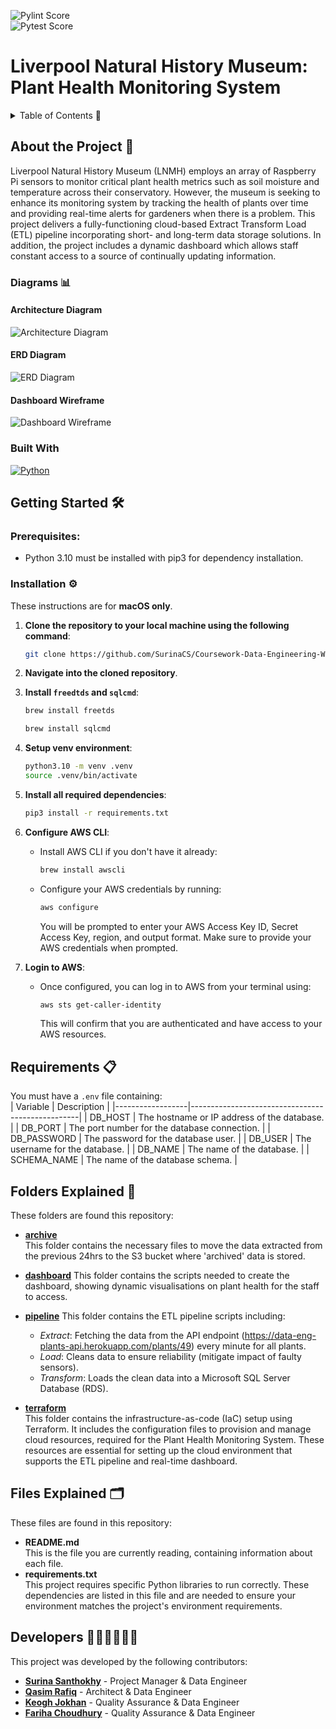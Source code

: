 ![Pylint Score](.github/badges/pylint.svg)  
![Pytest Score](.github/badges/test.svg)
# Liverpool Natural History Museum: Plant Health Monitoring System

<details>
  <summary>Table of Contents 📝</summary>
  <ol>
    <li>
      <a href="#about-the-project-">About The Project</a>
      <ul>
        <li><a href="#diagrams-">Diagrams</a></li>
        <li><a href="#built-with">Built With</a></li>
      </ul>
    </li>
    <li>
      <a href="#getting-started-">Getting Started</a>
      <ul>
        <li><a href="#prerequisites">Prerequisites</a></li>
        <li><a href="#installation-">Installation</a></li>
      </ul>
    </li>
    <li>
      <a href="#requirements-">Requirements</a>
    </li>
    <li>
      <a href="#folders-explained-">Folders Explained</a>
    </li>
    <li>
      <a href="#files-explained-">Files Explained</a>
    </li>
    <li>
      <a href="#developers-">Developers</a>
    </li>
  </ol>
</details>

## About the Project 🌱
Liverpool Natural History Museum (LNMH) employs an array of Raspberry Pi sensors to monitor critical plant health metrics such as soil moisture and temperature across their conservatory. However, the museum is seeking to enhance its monitoring system by tracking the health of plants over time and providing real-time alerts for gardeners when there is a problem. This project delivers a fully-functioning cloud-based Extract Transform Load (ETL) pipeline incorporating short- and long-term data storage solutions. In addition, the project includes a dynamic dashboard which allows staff constant access to a source of continually updating information. 

### Diagrams 📊

#### Architecture Diagram

![Architecture Diagram](/images/architecture-diagram.png)

#### ERD Diagram

![ERD Diagram](/images/ERD-diagram.png)

#### Dashboard Wireframe

![Dashboard Wireframe](/images/wireframe.png)

### Built With
 [![Python][Python.com]][Python-url]


## Getting Started 🛠️ 
### Prerequisites:
- Python 3.10 must be installed with pip3 for dependency installation.  


### Installation ⚙️
These instructions are for **macOS only**.

1. **Clone the repository to your local machine using the following command**:
    ```sh
    git clone https://github.com/SurinaCS/Coursework-Data-Engineering-Week-5.git
    ```
2. **Navigate into the cloned repository**.
3. **Install `freedtds` and `sqlcmd`**:
    ```sh
    brew install freetds
    ```
    ```zsh
    brew install sqlcmd
    ```
4. **Setup venv environment**:
    ```zsh
    python3.10 -m venv .venv
    source .venv/bin/activate
    ```
5. **Install all required dependencies**:
    ```sh
    pip3 install -r requirements.txt
    ```
6. **Configure AWS CLI**:
    - Install AWS CLI if you don't have it already:
        ```sh
        brew install awscli
        ```
    - Configure your AWS credentials by running:
        ```sh
        aws configure
        ```
      You will be prompted to enter your AWS Access Key ID, Secret Access Key, region, and output format. Make sure to provide your AWS credentials when prompted.

7. **Login to AWS**:
    - Once configured, you can log in to AWS from your terminal using:
        ```sh
        aws sts get-caller-identity
        ```
      This will confirm that you are authenticated and have access to your AWS resources.

## Requirements 📋
You must have a `.env` file containing:   
| Variable         | Description                                      |
|------------------|--------------------------------------------------|
| DB_HOST          | The hostname or IP address of the database.      |
| DB_PORT          | The port number for the database connection.     |
| DB_PASSWORD      | The password for the database user.              |
| DB_USER          | The username for the database.                   |
| DB_NAME          | The name of the database.                        |
| SCHEMA_NAME      | The name of the database schema.                 |

   
## Folders Explained 📁
These folders are found this repository:     
- **[archive](https://github.com/SurinaCS/lmnh-plant-sensors/tree/main/archive)**     
   This folder contains the necessary files to move the data extracted from the previous 24hrs to the S3 bucket where 'archived' data is stored.
- **[dashboard](https://github.com/SurinaCS/lmnh-plant-sensors/tree/main/dashboard)**
  This folder contains the scripts needed to create the dashboard, showing dynamic visualisations on plant health for the staff to access.

- **[pipeline](https://github.com/SurinaCS/lmnh-plant-sensors/tree/main/pipeline)**
  This folder contains the ETL pipeline scripts including:
    - _Extract_: Fetching the data from the API endpoint (https://data-eng-plants-api.herokuapp.com/plants/49) every minute for all plants.
    - _Load_: Cleans data to ensure reliability (mitigate impact of faulty sensors).
    - _Transform_: Loads the clean data into a Microsoft SQL Server Database (RDS).

- **[terraform](https://github.com/SurinaCS/lmnh-plant-sensors/tree/main/terraform)**  
  This folder contains the infrastructure-as-code (IaC) setup using Terraform. It includes the configuration files to provision and manage cloud resources, required for the Plant Health Monitoring System. These resources are essential for setting up the cloud environment that supports the ETL pipeline and real-time dashboard.


## Files Explained 🗂️
These files are found in this repository:
- **README.md**  
  This is the file you are currently reading, containing information about each file.   
- **requirements.txt**  
  This project requires specific Python libraries to run correctly. These dependencies are listed in this file and are needed to ensure your environment matches the project's environment requirements.


[Python.com]: https://img.shields.io/badge/python-3670A0?style=for-the-badge&logo=python&logoColor=ffdd54
[Python-url]: https://www.python.org/


## Developers 👨🏽‍💻👩🏽‍💻
This project was developed by the following contributors:

- **[Surina Santhokhy](https://github.com/SurinaCS)** - Project Manager & Data Engineer
- **[Qasim Rafiq](https://github.com/qrafiq1)** - Architect & Data Engineer
- **[Keogh Jokhan](https://github.com/keoghrmj)** - Quality Assurance & Data Engineer
- **[Fariha Choudhury](https://github.com/farihachoudhury)** - Quality Assurance & Data Engineer
